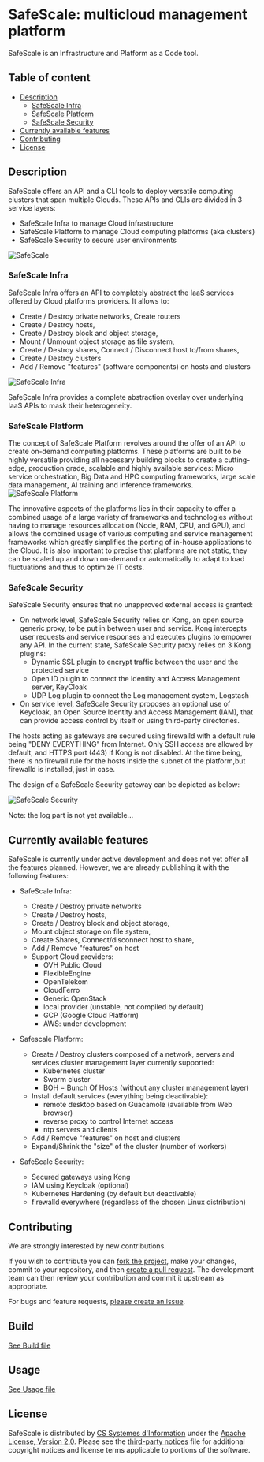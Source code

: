# SafeScale: multicloud management platform

SafeScale is an Infrastructure and Platform as a Code tool.

## Table of content
  - [Description](#description)
    - [SafeScale Infra](#safescale-safescale)
    - [SafeScale Platform](#safescale-platform)
    - [SafeScale Security](#safescale-security)
  - [Currently available features](#currently-available-features)
  - [Contributing](#contributing)
  - [License](#license)

## Description
SafeScale offers an API and a CLI tools to deploy versatile computing clusters that span multiple Clouds. These APIs and CLIs are divided in 3 service layers:

- SafeScale Infra to manage Cloud infrastructure
- SafeScale Platform to manage Cloud computing platforms (aka clusters)
- SafeScale Security to secure user environments

![SafeScale](doc/img/SafeScale.png "SafeScale")

### SafeScale Infra

SafeScale Infra offers an API to completely abstract the IaaS services offered by Cloud platforms providers.
It allows to:

- Create / Destroy private networks, Create routers
- Create / Destroy hosts,
- Create / Destroy block and object storage,
- Mount / Unmount object storage as file system,
- Create / Destroy shares, Connect / Disconnect host to/from shares,
- Create / Destroy clusters
- Add / Remove "features" (software components) on hosts and clusters

![SafeScale Infra](doc/img/SafeScale_Infra.png "SafeScale Infra")

SafeScale Infra provides a complete abstraction overlay over underlying IaaS APIs to mask their heterogeneity.

### SafeScale Platform

The concept of SafeScale Platform revolves around the offer of an API to create on-demand computing platforms. These platforms are built to be highly versatile providing all necessary building blocks to create a cutting-edge, production grade, scalable and highly available services: Micro service orchestration, Big Data and HPC computing frameworks, large scale data management, AI training and inference frameworks.
![SafeScale Platform](doc/img/SafeScale_Perform.png "SafeScale Platform")

The innovative aspects of the platforms lies in their capacity to offer a combined usage of a large variety of frameworks and technologies without having to manage resources allocation (Node, RAM, CPU, and GPU), and allows the combined usage of various computing and service management frameworks which greatly simplifies the porting of in-house applications to the Cloud.
It is also important to precise that platforms are not static, they can be scaled up and down on-demand or automatically to adapt to load fluctuations and thus to optimize IT costs.

### SafeScale Security

SafeScale Security ensures that no unapproved external access is granted:
- On network level, SafeScale Security relies on Kong, an open source generic proxy, to be put in between user and service. Kong intercepts user requests and service responses and executes plugins to empower any API. In the current state, SafeScale Security proxy relies on 3 Kong plugins:
  - Dynamic SSL plugin to encrypt traffic between the user and the protected service
  - Open ID plugin to connect the Identity and Access Management server, KeyCloak
  - UDP Log plugin to connect the Log management system, Logstash
- On service level, SafeScale Security proposes an optional use of Keycloak, an Open Source Identity and Access Management (IAM), that can provide access control by itself or using third-party directories.

The hosts acting as gateways are secured using firewalld with a default rule being "DENY EVERYTHING" from Internet. Only SSH access are allowed by default, and HTTPS port (443) if Kong is not disabled. At the time being, there is no firewall rule for the hosts inside the subnet of the platform,but firewalld is installed, just in case.

The design of a SafeScale Security gateway can be depicted as below:

![SafeScale Security](doc/img/SafeScale_Security.png "SafeScale Security")

Note: the log part is not yet available...

## Currently available features

SafeScale is currently under active development and does not yet offer all the features planned. However, we are already publishing it with the following features:

- SafeScale Infra:
  - Create / Destroy private networks
  - Create / Destroy hosts,
  - Create / Destroy block and object storage,
  - Mount object storage on file system,
  - Create Shares, Connect/disconnect host to share,
  - Add / Remove "features" on host
  - Support Cloud providers:
    - OVH Public Cloud
    - FlexibleEngine
    - OpenTelekom
    - CloudFerro
    - Generic OpenStack
    - local provider (unstable, not compiled by default)
    - GCP (Google Cloud Platform)
    - AWS: under development

- Safescale Platform:
  - Create / Destroy clusters composed of a network, servers and services
    cluster management layer currently supported:
      - Kubernetes cluster
      - Swarm cluster
      - BOH = Bunch Of Hosts (without any cluster management layer)
  - Install default services (everything being deactivable):
    - remote desktop based on Guacamole (available from Web browser)
    - reverse proxy to control Internet access
    - ntp servers and clients
  - Add / Remove "features" on host and clusters
  - Expand/Shrink the "size" of the cluster (number of workers)

- SafeScale Security:
  - Secured gateways using Kong
  - IAM using Keycloak (optional)
  - Kubernetes Hardening (by default but deactivable)
  - firewalld everywhere (regardless of the chosen Linux distribution)

## Contributing

We are strongly interested by new contributions.

If you wish to contribute you can [fork the project](https://help.github.com/forking/), make your changes, commit to your repository, and then [create a pull request](https://help.github.com/articles/creating-a-pull-request-from-a-fork/). The development team can then review your contribution and commit it upstream as appropriate.

For bugs and feature requests, [please create an issue](../../issues/new).

## Build
  [See Build file](doc/build/BUILDING.md)

## Usage
  [See Usage file](doc/USAGE.md)

## License

SafeScale is distributed by [CS Systemes d'Information](http://www.c-s.fr) under the [Apache License, Version 2.0](LICENSE). Please see the [third-party notices](NOTICE) file for additional copyright notices and license terms applicable to portions of the software.
